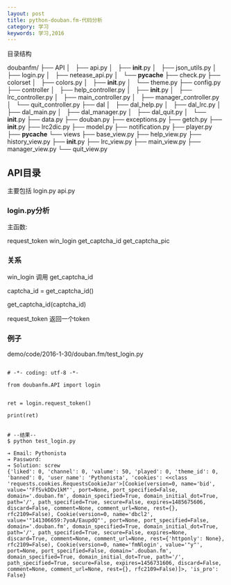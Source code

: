 ```yaml
---
layout: post
title: python-douban.fm-代码分析
category: 学习
keywords: 学习,2016
---
```




目录结构

doubanfm/
├── API
│   ├── api.py
│   ├── __init__.py
│   ├── json_utils.py
│   ├── login.py
│   ├── netease_api.py
│   └── __pycache__
├── check.py
├── colorset
│   ├── colors.py
│   ├── __init__.py
│   └── theme.py
├── config.py
├── controller
│   ├── help_controller.py
│   ├── __init__.py
│   ├── lrc_controller.py
│   ├── main_controller.py
│   ├── manager_controller.py
│   └── quit_controller.py
├── dal
│   ├── dal_help.py
│   ├── dal_lrc.py
│   ├── dal_main.py
│   ├── dal_manager.py
│   ├── dal_quit.py
│   └── __init__.py
├── data.py
├── douban.py
├── exceptions.py
├── getch.py
├── __init__.py
├── lrc2dic.py
├── model.py
├── notification.py
├── player.py
├── __pycache__
└── views
    ├── base_view.py
    ├── help_view.py
    ├── history_view.py
    ├── __init__.py
    ├── lrc_view.py
    ├── main_view.py
    ├── manager_view.py
    └── quit_view.py


## API目录
主要包括
login.py
api.py


### login.py分析

主函数:

request_token
win_login
get_captcha_id
get_captcha_pic

### 关系

win_login 调用 get_captcha_id

captcha_id = get_captcha_id()

get_captcha_id(captcha_id)

request_token 返回一个token



### 例子

demo/code/2016-1-30/douban.fm/test_login.py

```

# -*- coding: utf-8 -*-

from doubanfm.API import login


ret = login.request_token()

print(ret)


# --结果--
$ python test_login.py

➔ Email: Pythonista
➔ Password:
➔ Solution: screw
{'liked': 0, 'channel': 0, 'valume': 50, 'played': 0, 'theme_id': 0, 'banned': 0, 'user_name': 'Pythonista', 'cookies': <<class 'requests.cookies.RequestsCookieJar'>[Cookie(version=0, name='bid', value='"FfSvkDDv1kM"', port=None, port_specified=False, domain='.douban.fm', domain_specified=True, domain_initial_dot=True, path='/', path_specified=True, secure=False, expires=1485675606, discard=False, comment=None, comment_url=None, rest={}, rfc2109=False), Cookie(version=0, name='dbcl2', value='"141306659:7yoA/EaupdQ"', port=None, port_specified=False, domain='.douban.fm', domain_specified=True, domain_initial_dot=True, path='/', path_specified=True, secure=False, expires=None, discard=True, comment=None, comment_url=None, rest={'httponly': None}, rfc2109=False), Cookie(version=0, name='fmNlogin', value='"y"', port=None, port_specified=False, domain='.douban.fm', domain_specified=True, domain_initial_dot=True, path='/', path_specified=True, secure=False, expires=1456731606, discard=False, comment=None, comment_url=None, rest={}, rfc2109=False)]>, 'is_pro': False}


```
